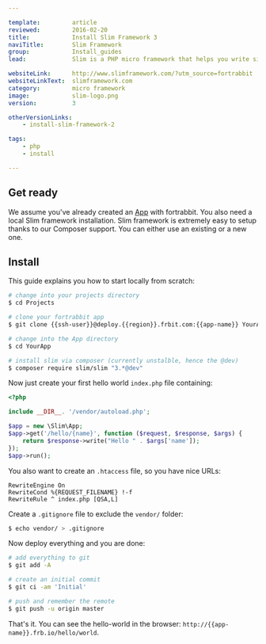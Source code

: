 ```yaml
---

template:         article
reviewed:         2016-02-20
title:            Install Slim Framework 3
naviTitle:        Slim Framework
group:            Install_guides
lead:             Slim is a PHP micro framework that helps you write simple web applications and APIs quickly. Learn how to install and tune Slim v3 on fortrabbit.

websiteLink:      http://www.slimframework.com/?utm_source=fortrabbit
websiteLinkText:  slimframework.com
category:         micro framework
image:            slim-logo.png
version:          3

otherVersionLinks:
    - install-slim-framework-2

tags:
    - php
    - install

---
```



## Get ready

We assume you've already created an [App](app) with fortrabbit. You also need a local Slim framework installation. Slim framework is extremely easy to setup thanks to our Composer support. You can either use an existing or a new one.


## Install

This guide explains you how to start locally from scratch:

```bash
# change into your projects directory
$ cd Projects

# clone your fortrabbit app
$ git clone {{ssh-user}}@deploy.{{region}}.frbit.com:{{app-name}} YourApp

# change into the App directory
$ cd YourApp

# install slim via composer (currently unstalble, hence the @dev)
$ composer require slim/slim "3.*@dev"
```

Now just create your first hello world `index.php` file containing:

```php
<?php

include __DIR__. '/vendor/autoload.php';

$app = new \Slim\App;
$app->get('/hello/{name}', function ($request, $response, $args) {
    return $response->write("Hello " . $args['name']);
});
$app->run();
```

You also want to create an `.htaccess` file, so you have nice URLs:

```
RewriteEngine On
RewriteCond %{REQUEST_FILENAME} !-f
RewriteRule ^ index.php [QSA,L]
```

Create a `.gitignore` file to exclude the `vendor/` folder:

```bash
$ echo vendor/ > .gitignore
```

Now deploy everything and you are done:

```bash
# add everything to git
$ git add -A

# create an initial commit
$ git ci -am 'Initial'

# push and remember the remote
$ git push -u origin master
```

That's it. You can see the hello-world in the browser: `http://{{app-name}}.frb.io/hello/world`.
